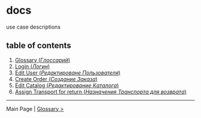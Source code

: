 # docs
use case descriptions

## table of contents

1. [Glossary (*Глоссарий*)](http://drapegnik.github.io/bsu/technology/lab2/docs/glossary)
2. [Login (*Логин*)](http://drapegnik.github.io/bsu/technology/lab2/docs/login)
3. [Edit User (*Редактироване Пользователя*)](http://drapegnik.github.io/bsu/technology/lab2/docs/edit-user)
4. [Create Order (*Создание Заказа*)](http://drapegnik.github.io/bsu/technology/lab2/docs/create-order)
5. [Edit Catalog (*Редактирование Каталога*)](http://drapegnik.github.io/bsu/technology/lab2/docs/edit-catalog)
6. [Assign Transport for return (*Назначения Транспорта для возврата*)](http://drapegnik.github.io/bsu/technology/lab2/docs/assign-transport-for-return)

*** 

Main Page | [Glossary >](http://drapegnik.github.io/bsu/technology/lab2/docs/glossary)

